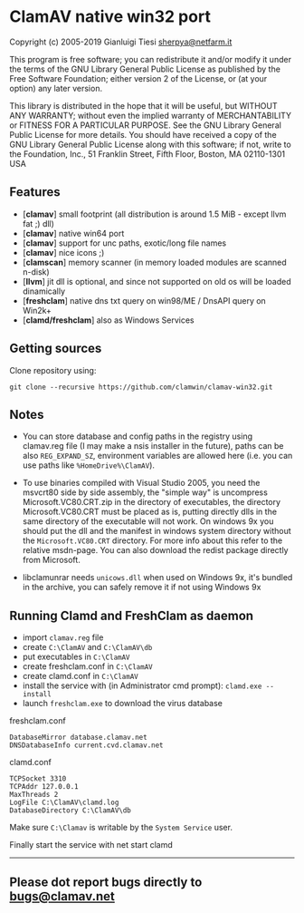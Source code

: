 # ClamAV native win32 port

Copyright (c) 2005-2019 Gianluigi Tiesi <sherpya@netfarm.it>

This program is free software; you can redistribute it and/or
modify it under the terms of the GNU Library General Public
License as published by the Free Software Foundation; either
version 2 of the License, or (at your option) any later version.

This library is distributed in the hope that it will be useful,
but WITHOUT ANY WARRANTY; without even the implied warranty of
MERCHANTABILITY or FITNESS FOR A PARTICULAR PURPOSE. See the GNU
Library General Public License for more details.
You should have received a copy of the GNU Library General Public
License along with this software; if not, write to the
Foundation, Inc., 51 Franklin Street, Fifth Floor, Boston, MA 02110-1301 USA

## Features

* [**clamav**] small footprint (all distribution is around 1.5 MiB - except llvm fat ;) dll)
* [**clamav**] native win64 port
* [**clamav**] support for unc paths, exotic/long file names
* [**clamav**] nice icons ;)
* [**clamscan**] memory scanner (in memory loaded modules are scanned n-disk)
* [**llvm**] jit dll is optional, and since not supported on old os will be loaded dinamically
* [**freshclam**] native dns txt query on win98/ME / DnsAPI query on Win2k+
* [**clamd/freshclam**] also as Windows Services


## Getting sources

Clone repository using:

`git clone --recursive https://github.com/clamwin/clamav-win32.git`

## Notes

* You can store database and config paths in the registry using
  clamav.reg file (I may make a nsis installer in the future),
  paths can be also `REG_EXPAND_SZ`, environment variables are
  allowed here (i.e. you can use paths like `%HomeDrive%\ClamAV`).

* To use binaries compiled with Visual Studio 2005,
  you need the msvcrt80 side by side assembly, the "simple way" is
  uncompress Microsoft.VC80.CRT.zip in the directory of executables,
  the directory Microsoft.VC80.CRT must be placed as is, putting
  directly dlls in the same directory of the executable will not work.
  On windows 9x you should put the dll and the manifest in windows
  system directory without the `Microsoft.VC80.CRT` directory.
  For more info about this refer to the relative msdn-page.
  You can also download the redist package directly from Microsoft.

* libclamunrar needs `unicows.dll` when used on Windows 9x, it's bundled
  in the archive, you can safely remove it if not using Windows 9x

## Running Clamd and FreshClam as daemon

* import `clamav.reg` file
* create `C:\ClamAV` and `C:\ClamAV\db`
* put executables in `C:\ClamAV`
* create freshclam.conf in `C:\ClamAV`
* create clamd.conf in `C:\ClamAV`
* install the service with (in Administrator cmd prompt): `clamd.exe --install`
* launch `freshclam.exe` to download the virus database

freshclam.conf

```text
DatabaseMirror database.clamav.net
DNSDatabaseInfo current.cvd.clamav.net
```

clamd.conf

```text
TCPSocket 3310
TCPAddr 127.0.0.1
MaxThreads 2
LogFile C:\ClamAV\clamd.log
DatabaseDirectory C:\ClamAV\db
```

Make sure `C:\Clamav` is writable by the `System Service` user.

Finally start the service with net start clamd

---

## Please dot report bugs directly to bugs@clamav.net
